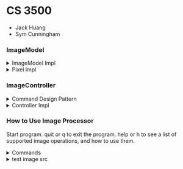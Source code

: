 # CS 3500

- Jack Huang
- Sym Cunningham

### ImageModel

<details><summary> ImageModel Impl </summary>
<p>
ImageModel Impl is our main image processor model. It has methods to load images into the model, and
save images that are currently in the model to the desired location.
ImageModel extends CommandImage which ensures that any implementation is able to apply ImageCommands
to images in the model. The model contains some methods that return information on the current 
image, so that the commands can access individual pixels, and know the height and width to iterate 
over.


</p>
</details>

<details><summary> Pixel Impl </summary>
<p>
We made an IPixel Interface to represent rgb pixels.
interface contains methods to get each pixel value, and to get the Luma, Value, and Intensity
of a pixel.

Our PixelImpl implements IPixel. This implementation uses values between 0 and 255 for each pixel
component value, any value below 0 is set to 0 and any value above 255 is set to 255.

</p>
</details>

### ImageController

<details><summary> Command Design Pattern </summary>
<p> ImageCommand interface is our command interface which is implemented by every command.
The commands that add effects to images such as greyscale or flip take an ImageModel, and are
constructed with an imageName and destination image name. They will search the model for an image
with imageName. If found, it will create a new image based on that image,  
and then the command will load the altered image into the model with the desired name.


</p>
</details>

<details><summary> Controller Impl </summary>
<p>
Our controller uses a command pattern, so the only built in commands are the help and quit commands.
The rest of the commands are stored in:
a &#40Map &lt String, Function &lt Scanner, ImageCommand&gt&gt commands&#41 &NewLine;
when the controller gets an input it checks if it is either quit or help, and then checks if the 
input is contained in the commands Map. If it is it will attempt to execute the command with the 
next user inputs. on success or failure it will alert the user, and then wait to accept the next
command.  



</p>
</details>

### How to Use Image Processor

Start program. quit or q to exit the program. help or h to see a list of supported image operations,
and how to use them.

<details><summary> Commands </summary>
<p>
load: imagePath, imageName <br>
save: imagePath, imageName <br>
horizontal-flip: imageName, destinationImageName <br>
vertical-flip: imageName, destinationImageName <br>
brighten: int increment, imageName, destinationImageName <br>
intensity-greyscale: imageName, destinationImageName <br>
luma-greyscale: imageName, destinationImageName <br>
value-greyscale: imageName, destinationImageName <br>
red-component: imageName, destinationImageName <br> 
blue-component: imageName, destinationImageName <br>
green-component: imageName, destinationImageName <br>
</p>
</details>


<details><summary> test image src </summary>
<p>
http://web.eecs.utk.edu/~ssmit285/guide/img/index.html
</p>
</details>
